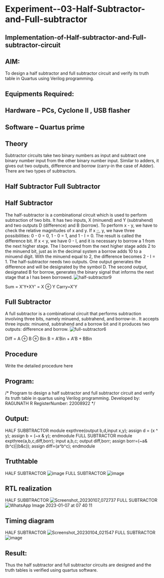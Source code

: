 # Experiment--03-Half-Subtractor-and-Full-subtractor
## Implementation-of-Half-subtractor-and-Full-subtractor-circuit
## AIM:
To design a half subtractor and full subtractor circuit and verify its truth table in Quartus using Verilog programming.

## Equipments Required:
## Hardware – PCs, Cyclone II , USB flasher
## Software – Quartus prime
## Theory
Subtractor circuits take two binary numbers as input and subtract one binary number input from the other binary number input. Similar to adders, it gives out two outputs, difference and borrow (carry-in the case of Adder). There are two types of subtractors.

## Half Subtractor Full Subtractor
## Half Subtractor
The half-subtractor is a combinational circuit which is used to perform subtraction of two bits. It has two inputs, X (minuend) and Y (subtrahend) and two outputs D (difference) and B (borrow). To perform x - y, we have to check the relative magnitudes of x and y. If x ;;, y, we have three possibilities: 0 - 0 = 0, 1 - 0 = 1, and 1 - I = 0. The result is called the difference bit. If x < y, we have 0 - I, and it is necessary to borrow a 1 from the next higher stage. The I borrowed from the next higher stage adds 2 to the minuend bit, just as in the decimal system a borrow adds 10 to a minuend digit. With the minuend equal to 2, the difference becomes 2 - I = 1. The half-subtractor needs two outputs. One output generates the difference and will be designated by the symbol D. The second output, designated B for borrow, generates the binary signal that informs the next stage that a I has been borrowed.
![half-subtractor9](https://user-images.githubusercontent.com/36288975/166112538-58c3bc7c-ee5d-4e6a-ac8d-8e8328efe27a.png)


Sum = X'Y+XY' = X ⊕ Y
Carry=X'Y

## Full Subtractor
A full subtractor is a combinational circuit that performs subtraction involving three bits, namely minuend, subtrahend, and borrow-in . It accepts three inputs: minuend, subtrahend and a borrow bit and it produces two outputs: difference and borrow. 
![full-subtractor6](https://user-images.githubusercontent.com/36288975/166112541-24c68359-3de8-4674-ae22-8272ffc385ed.png)


Diff = A ⊕ B ⊕ Bin B = A'Bin + A'B + BBin

## Procedure



Write the detailed procedure here 


## Program:

/*
Program to design a half subtractor and full subtractor circuit and verify its truth table in quartus using Verilog programming.
Developed by: RAGUNATH R
RegisterNumber:  22008922
*/

## Output:
HALF SUBBTRACTOR
module expthree(output b,d,input x,y);
assign d = (x ^ y);
assign b = (~x & y);
endmodule
FULL SUBTRACTOR
module expthree(a,b,c,diff,borr);
input a,b,c;
output diff,borr;
assign borr=(~a&(b^c)|(b&c));
assign diff=(a^b^c);
endmodule

## Truthtable
HALF SUBTRACTOR
![image](https://user-images.githubusercontent.com/113915622/211126547-5de5f564-8f96-433e-a2ce-390f668d4072.png)
FULL SUBTRACTOR
![image](https://user-images.githubusercontent.com/113915622/211126601-62daa3f9-2fac-43a0-9a86-4f5e2ce18adb.png)





##  RTL realization
HALF SUBBTRACTOR
![Screenshot_20230107_072737](https://user-images.githubusercontent.com/113915622/211126787-bd53d0ed-398a-422d-a34f-322b723b562e.png)
FULL SUBTRACTOR
![WhatsApp Image 2023-01-07 at 07 40 11](https://user-images.githubusercontent.com/113915622/211126812-b99bab7a-0933-4493-afcc-f6bbf17ab268.jpg)




## Timing diagram 
HALF SUBTRACTOR
![Screenshot_20230104_021547](https://user-images.githubusercontent.com/113915622/211126872-1dc272fd-6f0d-47ab-8dfc-a7122a5dee65.png)
FULL SUBTRACTOR
![image](https://user-images.githubusercontent.com/113915622/211126919-ace03f3e-7bd9-4fc3-87fb-74f82bc2b2cd.png)


## Result:
Thus the half subtractor and full subtractor circuits are designed and the truth tables is verified using quartus software.
